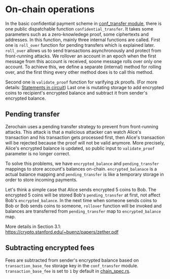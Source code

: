 # On-chain operations
In the basic confidential payment scheme in [conf_transfer module](https://github.com/LayerXcom/zero-chain/blob/master/runtime/src/conf_transfer.rs), there is one public dispatchable function `confidential_transfer`. It takes some parameters such as a zero-knowledege proof, some ciphertexts and addresses.
In this function, mainly three internal functions are called. First one is `roll_over` function for pending transfers which is explained later. `roll_over` allows us to send transactions asynchronously and protect from front-running attacks. We rollover an account in an epoch when the first message from this account is received, soone message rolls over only one account. To achieve this, we define a separate (internal) method for rolling over, and the first thing every other method does is to call this method.

Second one is `validate_proof` function for varifying zk proofs. (For more details: [Statements in circuit](ch03-03-statement-in-circuit.md)) Last one is mutating storage to add encrypted coins to recipient's encrypted balance and subtract it from sender's encrypted balance.

## Pending transfer
Zerochain uses a pending transfer strategy to prevent from front-running attacks. This attack is that a malicious attacker can watch Alice's transaction and his transaction gets processed first, then Alice's transaction will be rejected because the proof will not be valid anymore. More precisely, Alice's encrypted balance is updated, so public input to `validate_proof` parameter is no longer correct.

To solve this problems, we have `encrypted_balance` and `pending_transfer` mappings to store account's balances on-chain. `encrypted_balanace` is a actual balance mapping and `pending_transfer` is like a temporary storage in order to store incoming payments.

Let's think a simple case that Alice sends encrypted 5 coins to Bob. The encrypted 5 coins will be stored Bob's `pending_transfer` at first, not affect Bob's `encrypted_balance`. In the next time when someone sends coins to Bob or Bob sends coins to someone, `rollover` function will be invoked and balances are transferred from `pending_transfer` map to `encrypted_balance` map.

More details in Section 3.1: https://crypto.stanford.edu/~buenz/papers/zether.pdf

## Subtracting encrypted fees

Fees are subtracted from sender's encrypted balance based on `transaction_base_fee` storage key in the `conf_transfer` module.
`transaction_base_fee` is set to `1` by default in [chain_spec.rs](https://github.com/LayerXcom/zero-chain/blob/67655966f3dd067011ea4fd215f128784b53ffd0/src/chain_spec.rs#L136).
